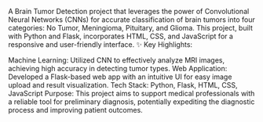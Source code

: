 A Brain Tumor Detection project that leverages the power of Convolutional Neural Networks (CNNs) for accurate classification of brain tumors into four categories: No Tumor, Meningioma, Pituitary, and Glioma. This project, built with Python and Flask, incorporates HTML, CSS, and JavaScript for a responsive and user-friendly interface.
✨ Key Highlights:

Machine Learning: Utilized CNN to effectively analyze MRI images, achieving high accuracy in detecting tumor types.
Web Application: Developed a Flask-based web app with an intuitive UI for easy image upload and result visualization.
Tech Stack: Python, Flask, HTML, CSS, JavaScript
Purpose: This project aims to support medical professionals with a reliable tool for preliminary diagnosis, potentially expediting the diagnostic process and improving patient outcomes.
